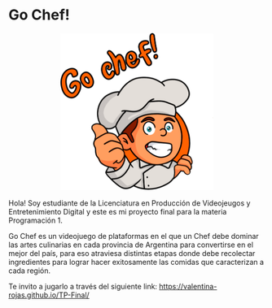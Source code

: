 # Go Chef!

<p align="center">
  <img src="https://raw.githubusercontent.com/valentina-rojas/TP-Final/main/public/assets/images/GoChef.png" alt="GoChef" width="300">
</p>

Hola! Soy estudiante de la Licenciatura en Producción de Videojeugos y Entretenimiento Digital y este es mi proyecto final para la materia Programación 1.

Go Chef es un videojuego de plataformas en el que un Chef debe dominar las artes culinarias en cada provincia de Argentina para convertirse en el mejor del país, para eso atraviesa distintas etapas donde debe recolectar ingredientes para lograr hacer exitosamente las comidas que caracterizan a cada región. 

Te invito a jugarlo a través del siguiente link: https://valentina-rojas.github.io/TP-Final/



